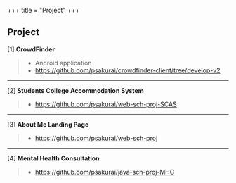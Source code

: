 +++
title = "Project"
+++

## Project

[1] **CrowdFinder**
> * Android application
> * https://github.com/psakurai/crowdfinder-client/tree/develop-v2
---
[2] **Students College Accommodation System**
> * https://github.com/psakurai/web-sch-proj-SCAS
---
[3] **About Me Landing Page**
> * https://github.com/psakurai/web-sch-proj
---
[4] **Mental Health Consultation**
> * https://github.com/psakurai/java-sch-proj-MHC
